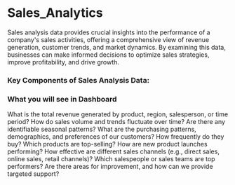 # Sales_Analytics

Sales analysis data provides crucial insights into the performance of a company's sales activities, offering a comprehensive view of revenue generation, customer trends, and market dynamics. By examining this data, businesses can make informed decisions to optimize sales strategies, improve profitability, and drive growth.

### Key Components of Sales Analysis Data:
### What you will see in Dashboard 

What is the total revenue generated by product, region, salesperson, or time period?
How do sales volume and trends fluctuate over time? Are there any identifiable seasonal patterns?
What are the purchasing patterns, demographics, and preferences of our customers? How frequently do they buy?
Which products are top-selling? How are new product launches performing?
How effective are different sales channels (e.g., direct sales, online sales, retail channels)?
Which salespeople or sales teams are top performers? Are there areas for improvement, and how can we provide targeted support?
